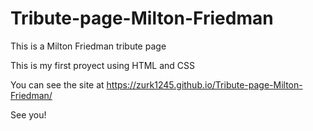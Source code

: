# Tribute-page-Milton-Friedman

This is a Milton Friedman tribute page

This is my first proyect using HTML and CSS

You can see the site at  https://zurk1245.github.io/Tribute-page-Milton-Friedman/

See you!
